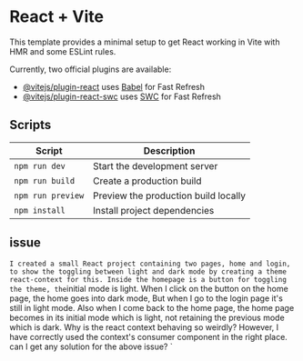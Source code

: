# React + Vite

This template provides a minimal setup to get React working in Vite with HMR and some ESLint rules.

Currently, two official plugins are available:

- [@vitejs/plugin-react](https://github.com/vitejs/vite-plugin-react/blob/main/packages/plugin-react/README.md) uses [Babel](https://babeljs.io/) for Fast Refresh
- [@vitejs/plugin-react-swc](https://github.com/vitejs/vite-plugin-react-swc) uses [SWC](https://swc.rs/) for Fast Refresh
## **Scripts**

| **Script**         | **Description**                          |
|---------------------|------------------------------------------|
| `npm run dev`       | Start the development server             |
| `npm run build`     | Create a production build                |
| `npm run preview`   | Preview the production build locally     |
| `npm install`       | Install project dependencies             |


## issue

`
I created a small React project containing two pages, home and login, to show the toggling between light and dark mode by creating a theme react-context for this. Inside the homepage is a button for toggling the theme, the `initial mode is light. When I click on the button on the home page, the home goes into dark mode, But when I go to the login page it's still in light mode. Also when I come back to the home page, the home page becomes in its initial mode which is light, not retaining the previous mode which is dark. Why is the react context behaving so weirdly? However, I have correctly used the context's consumer component in the right place. can I get any solution for the above issue?
`
